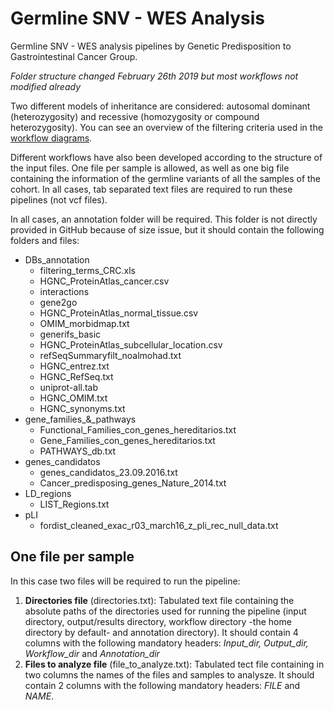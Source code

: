 # Germline SNV - WES Analysis
Germline SNV - WES analysis pipelines by Genetic Predisposition to Gastrointestinal Cancer Group.

_Folder structure changed February 26th 2019 but most workflows not modified already_


Two different models of inheritance are considered: autosomal dominant (heterozygosity) and recessive (homozygosity or compound heterozygosity). You can see an overview of the filtering criteria used in the [workflow diagrams](https://github.com/marcos-diazg/SNV_germline_WES_analysis/tree/master/Workflow_diagram).

Different workflows have also been developed according to the structure of the input files. One file per sample is allowed, as well as one big file containing the information of the germline variants of all the samples of the cohort. In all cases, tab separated text files are required to run these pipelines (not vcf files).

In all cases, an annotation folder will be required. This folder is not directly provided in GitHub because of size issue, but it should contain the following folders and files:
* DBs_annotation
  * filtering_terms_CRC.xls
  * HGNC_ProteinAtlas_cancer.csv
  * interactions
  * gene2go
  * HGNC_ProteinAtlas_normal_tissue.csv
  * OMIM_morbidmap.txt
  * generifs_basic
  * HGNC_ProteinAtlas_subcellular_location.csv
  * refSeqSummaryfilt_noalmohad.txt
  * HGNC_entrez.txt
  * HGNC_RefSeq.txt
  * uniprot-all.tab
  * HGNC_OMIM.txt
  * HGNC_synonyms.txt
* gene_families_&_pathways
  * Functional_Families_con_genes_hereditarios.txt
  * Gene_Families_con_genes_hereditarios.txt
  * PATHWAYS_db.txt
* genes_candidatos
  * genes_candidatos_23.09.2016.txt
  * Cancer_predisposing_genes_Nature_2014.txt
* LD_regions
  * LIST_Regions.txt
* pLI
  * fordist_cleaned_exac_r03_march16_z_pli_rec_null_data.txt


## One file per sample
In this case two files will be required to run the pipeline:
1. __Directories file__ (directories.txt): Tabulated text file containing the absolute paths of the directories used for running the pipeline (input directory, output/results directory, workflow directory -the home directory by default- and annotation directory). It should contain 4 columns with the following mandatory headers: _Input_dir, Output_dir, Workflow_dir_ and _Annotation_dir_
2. __Files to analyze file__ (file_to_analyze.txt): Tabulated tect file containing in two columns the names of the files and samples to analysze. It should contain 2 columns with the following mandatory headers: _FILE_ and _NAME_.

